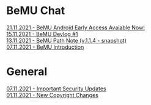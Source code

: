 # BeMU Chat <!-- {docsify-ignore-all} -->

[21.11.2021 - BeMU Android Early Access Avaiable Now!](/mds/bemu/bemu_android_early_acces.md) </br>
[15.11.2021 - BeMU Devlog #1](/mds/bemu/bemu_devlog_1) </br>
[13.11.2021 - BeMU Path Note (v.1.1.4 - snapshot) ](/mds/bemu/bemu_patch_1_1_4.md) </br>
[07.11.2021 - BeMU Introduction ](/mds/bemu/bemu_indr.md)


# General

[07.11.2021 - Important Security Updates](/mds/news/important_security_updates.md) </br>
[01.11.2021 - New Copyright Changes](/mds/news/new_chprgiht_chngs.md)



